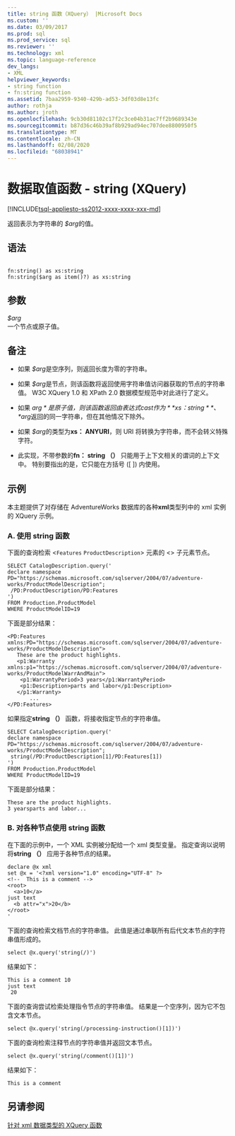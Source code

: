 ```yaml
---
title: string 函数（XQuery） |Microsoft Docs
ms.custom: ''
ms.date: 03/09/2017
ms.prod: sql
ms.prod_service: sql
ms.reviewer: ''
ms.technology: xml
ms.topic: language-reference
dev_langs:
- XML
helpviewer_keywords:
- string function
- fn:string function
ms.assetid: 7baa2959-9340-429b-ad53-3df03d8e13fc
author: rothja
ms.author: jroth
ms.openlocfilehash: 9cb30d81102c17f2c3ce04b31ac7ff2b9689343e
ms.sourcegitcommit: b87d36c46b39af8b929ad94ec707dee8800950f5
ms.translationtype: MT
ms.contentlocale: zh-CN
ms.lasthandoff: 02/08/2020
ms.locfileid: "68038941"
---
```

# <a name="data-accessor-functions---string-xquery"></a>数据取值函数 - string (XQuery)
[!INCLUDE[tsql-appliesto-ss2012-xxxx-xxxx-xxx-md](../includes/tsql-appliesto-ss2012-xxxx-xxxx-xxx-md.md)]

  返回表示为字符串的 *$arg*的值。  
  
## <a name="syntax"></a>语法  
  
```  
  
fn:string() as xs:string  
fn:string($arg as item()?) as xs:string  
```  
  
## <a name="arguments"></a>参数  
 *$arg*  
 一个节点或原子值。  
  
## <a name="remarks"></a>备注  
  
-   如果 *$arg*是空序列，则返回长度为零的字符串。  
  
-   如果 *$arg*是节点，则该函数将返回使用字符串值访问器获取的节点的字符串值。 W3C XQuery 1.0 和 XPath 2.0 数据模型规范中对此进行了定义。  
  
-   如果 *$arg*是原子值，则该函数返回由表达式 cast 作为**xs： string**、 *$arg*返回的同一字符串，但在其他情况下除外。  
  
-   如果 *$arg*的类型为**xs： ANYURI**，则 URI 将转换为字符串，而不会转义特殊字符。  
  
-   此实现，不带参数的**fn： string （）** 只能用于上下文相关的谓词的上下文中。 特别要指出的是，它只能在方括号 ([ ]) 内使用。  
  
## <a name="examples"></a>示例  
 本主题提供了对存储在 AdventureWorks 数据库的各种**xml**类型列中的 xml 实例的 XQuery 示例。  
  
### <a name="a-using-the-string-function"></a>A. 使用 string 函数  
 下面的查询检索 <`Features` `ProductDescription`> 元素的 <> 子元素节点。  
  
```  
SELECT CatalogDescription.query('  
declare namespace PD="https://schemas.microsoft.com/sqlserver/2004/07/adventure-works/ProductModelDescription";  
 /PD:ProductDescription/PD:Features  
')  
FROM Production.ProductModel  
WHERE ProductModelID=19  
```  
  
 下面是部分结果：  
  
```  
<PD:Features xmlns:PD="https://schemas.microsoft.com/sqlserver/2004/07/adventure-works/ProductModelDescription">  
   These are the product highlights.   
   <p1:Warranty xmlns:p1="https://schemas.microsoft.com/sqlserver/2004/07/adventure-works/ProductModelWarrAndMain">  
    <p1:WarrantyPeriod>3 years</p1:WarrantyPeriod>  
    <p1:Description>parts and labor</p1:Description>  
   </p1:Warranty>  
       ...  
</PD:Features>  
```  
  
 如果指定**string （）** 函数，将接收指定节点的字符串值。  
  
```  
SELECT CatalogDescription.query('  
declare namespace PD="https://schemas.microsoft.com/sqlserver/2004/07/adventure-works/ProductModelDescription";  
 string(/PD:ProductDescription[1]/PD:Features[1])  
')  
FROM Production.ProductModel  
WHERE ProductModelID=19  
```  
  
 下面是部分结果：  
  
```  
These are the product highlights.   
3 yearsparts and labor...    
```  
  
### <a name="b-using-the-string-function-on-various-nodes"></a>B. 对各种节点使用 string 函数  
 在下面的示例中，一个 XML 实例被分配给一个 xml 类型变量。 指定查询以说明将**string （）** 应用于各种节点的结果。  
  
```  
declare @x xml  
set @x = '<?xml version="1.0" encoding="UTF-8" ?>  
<!--  This is a comment -->  
<root>  
  <a>10</a>  
just text  
  <b attr="x">20</b>  
</root>  
'  
```  
  
 下面的查询检索文档节点的字符串值。 此值是通过串联所有后代文本节点的字符串值形成的。  
  
```  
select @x.query('string(/)')  
```  
  
 结果如下：  
  
```  
This is a comment 10  
just text  
 20  
```  
  
 下面的查询尝试检索处理指令节点的字符串值。 结果是一个空序列，因为它不包含文本节点。  
  
```  
select @x.query('string(/processing-instruction()[1])')  
```  
  
 下面的查询检索注释节点的字符串值并返回文本节点。  
  
```  
select @x.query('string(/comment()[1])')  
```  
  
 结果如下：  
  
```  
This is a comment   
```  
  
## <a name="see-also"></a>另请参阅  
 [针对 xml 数据类型的 XQuery 函数](../xquery/xquery-functions-against-the-xml-data-type.md)  
  
  
